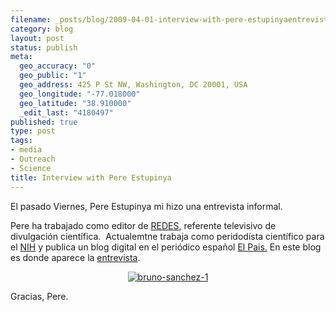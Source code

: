 ```yaml
--- 
filename: _posts/blog/2009-04-01-interview-with-pere-estupinyaentrevista-con-pere-estupinya.md
category: blog
layout: post
status: publish
meta: 
  geo_accuracy: "0"
  geo_public: "1"
  geo_address: 425 P St NW, Washington, DC 20001, USA
  geo_longitude: "-77.018000"
  geo_latitude: "38.910000"
  _edit_last: "4180497"
published: true
type: post
tags: 
- media
- Outreach
- Science
title: Interview with Pere Estupinya
---
```

El pasado Viernes, Pere Estupinya mi hizo una entrevista informal.

Pere ha trabajado como editor de <a href="http://www.redes.tve.es/">REDES</a>, referente televisivo de divulgación científica.  Actualemtne trabaja como peridodísta científico para el <a href="http://science.education.nih.gov/home2.nsf/feature/index.htm">NIH</a> y publica un blog digital en el periódico español <a href="http://www.elpais.com/global/">El Pais.</a> En este blog es donde aparece la <a href="http://lacomunidad.elpais.com/apuntes-cientificos-desde-el-mit/2009/3/27/clima-espacial-manchas-solares-y-precio-del-trigo">entrevista</a>.
<p style="text-align:center;"><a href="http://lacomunidad.elpais.com/apuntes-cientificos-desde-el-mit/2009/3/27/clima-espacial-manchas-solares-y-precio-del-trigo"><img class="aligncenter size-full wp-image-447" title="bruno-sanchez-1" src="http://lacomunidad.elpais.com/blogfiles/apuntes-cientificos-desde-el-mit/bruno-sanchez.jpg" alt="bruno-sanchez-1" /></a></p>
Gracias, Pere.<!--:-->

